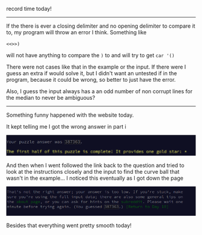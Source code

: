 record time today!

---

If the there is ever a closing delimiter and no opening delimiter to compare
it to, my program will throw an error I think. Something like

```
<<>>)
```

will not have anything to compare the `)` to and will try to get `car '()`

There were not cases like that in the example or the input.  If there were I
guess an extra if would solve it, but I didn't want an untested if in the
program, because it could be wrong, so better to just have the error.

Also, I guess the input always has a an odd number of non corrupt lines for
the median to never be ambiguous?

---

Something funny happened with the website today.

It kept telling me I got the wrong answer in part i

![wrong answer message](./Screenshot-from-2021-12-10-07-16-07.png)

And then when I went followed the link back to the question and tried to look
at the instructions closely and the input to find the curve ball that wasn't
in the example... I noticed this eventually as I got down the page

![right answer message](./Screenshot-from-2021-12-10-07-17-21.png)

Besides that everything went pretty smooth today!
